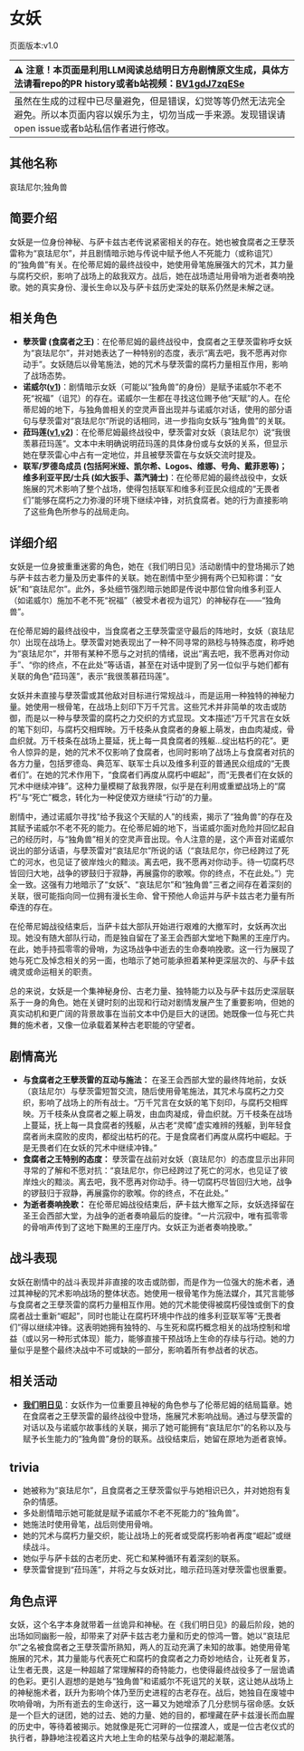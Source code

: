 # 女妖
页面版本:v1.0
 

| :warning: 注意！本页面是利用LLM阅读总结明日方舟剧情原文生成，具体方法请看repo的PR history或者b站视频：[BV1gdJ7zqESe](https://www.bilibili.com/video/BV1gdJ7zqESe/)         |
|:----------------------------|
| 虽然在生成的过程中已尽量避免，但是错误，幻觉等等仍然无法完全避免。所以本页面内容以娱乐为主，切勿当成一手来源。发现错误请open issue或者b站私信作者进行修改。|



## 其他名称
哀珐尼尔;独角兽
## 简要介绍
女妖是一位身份神秘、与萨卡兹古老传说紧密相关的存在。她也被食腐者之王孽茨雷称为“哀珐尼尔”，并且剧情暗示她与传说中赋予他人不死能力（或称诅咒）的“独角兽”有关。在伦蒂尼姆的最终战役中，她使用骨笔施展强大的咒术，其力量与腐朽交织，影响了战场上的敌我双方。战后，她在战场遗址用骨哨为逝者奏响挽歌。她的真实身份、漫长生命以及与萨卡兹历史深处的联系仍然是未解之谜。
## 相关角色
-   **孽茨雷 (食腐者之王)**：在伦蒂尼姆的最终战役中，食腐者之王孽茨雷称呼女妖为“哀珐尼尔”，并对她表达了一种特别的态度，表示“离去吧，我不愿再对你动手”。女妖随后以骨笔施法，她的咒术与孽茨雷的腐朽力量相互作用，影响了战场态势。
-   **诺威尔([v1](char_4173_nowell.md))**：剧情暗示女妖（可能以“独角兽”的身份）是赋予诺威尔不老不死“祝福”（诅咒）的存在。诺威尔一生都在寻找这位赐予他“天赋”的人。在伦蒂尼姆的地下，与独角兽相关的空灵声音出现并与诺威尔对话，使用的部分语句与孽茨雷对“哀珐尼尔”所说的话相同，进一步指向女妖与“独角兽”的关联。
-   **菈玛莲([v1](extended_char_la_ma_lian.md),[v2](../char_v3/extended_char_la_ma_lian.md))**：在伦蒂尼姆最终战役中，孽茨雷对女妖（哀珐尼尔）说“我很羡慕菈玛莲”。文本中未明确说明菈玛莲的具体身份或与女妖的关系，但显示她在孽茨雷心中占有一定地位，并且被孽茨雷在与女妖交流时提及。
-   **联军/罗德岛成员 (包括阿米娅、凯尔希、Logos、维娜、号角、戴菲恩等)；维多利亚平民/士兵 (如大扳手、蒸汽骑士)**：在伦蒂尼姆的最终战役中，女妖施展的咒术影响了整个战场，使得包括联军和维多利亚民众组成的“无畏者们”能够在腐朽之力弥漫的环境下继续冲锋，对抗食腐者。她的行为直接影响了这些角色所参与的战局走向。
## 详细介绍
女妖是一位身披重重迷雾的角色，她在《我们明日见》活动剧情中的登场揭示了她与萨卡兹古老力量及历史事件的关联。她在剧情中至少拥有两个已知称谓：“女妖”和“哀珐尼尔”。此外，多处细节强烈暗示她即是传说中那位曾向维多利亚人（如诺威尔）施加不老不死“祝福”（被受术者视为诅咒）的神秘存在——“独角兽”。

在伦蒂尼姆的最终战役中，当食腐者之王孽茨雷坚守最后的阵地时，女妖（哀珐尼尔）出现在战场上。孽茨雷对她表现出了一种不同寻常的熟稔与特殊态度，称呼她为“哀珐尼尔”，并带有某种不愿与之对抗的情绪，说出“离去吧，我不愿再对你动手”、“你的终点，不在此处”等话语，甚至在对话中提到了另一位似乎与她们都有关联的角色“菈玛莲”，表示“我很羡慕菈玛莲”。

女妖并未直接与孽茨雷或其他敌对目标进行常规战斗，而是运用一种独特的神秘力量。她使用一根骨笔，在战场上刻印下万千咒言。这些咒术并非简单的攻击或防御，而是以一种与孽茨雷的腐朽之力交织的方式显现。文本描述“万千咒言在女妖的笔下刻印，与腐朽交相辉映。万千枝条从食腐者的身躯上萌发，由血肉凝成，骨血织就。万千枝条在战场上蔓延，抚上每一具食腐者的残躯...绽出枯朽的花”。更令人惊异的是，她的咒术不仅影响了食腐者，也同时影响了战场上与食腐者对抗的各方力量，包括罗德岛、典范军、联军士兵以及维多利亚的普通民众组成的“无畏者们”。在她的咒术作用下，“食腐者们再度从腐朽中崛起”，而“无畏者们在女妖的咒术中继续冲锋”。这种力量模糊了敌我界限，似乎是在利用或重塑战场上的“腐朽”与“死亡”概念，转化为一种促使双方继续“行动”的力量。

剧情中，通过诺威尔寻找“给予我这个天赋的人”的线索，揭示了“独角兽”的存在及其赋予诺威尔不老不死的能力。在伦蒂尼姆的地下，当诺威尔面对危险并回忆起自己的经历时，与“独角兽”相关的空灵声音出现。令人注意的是，这个声音对诺威尔说出的部分话语，与孽茨雷对“哀珐尼尔”所说的话（“哀珐尼尔，你已经跨过了死亡的河水，也见证了彼岸烛火的黯淡。离去吧，我不愿再对你动手。待一切腐朽尽皆回归大地，战争的锣鼓归于寂静，再展露你的歌喉。你的终点，不在此处。”）完全一致。这强有力地暗示了“女妖”、“哀珐尼尔”和“独角兽”三者之间存在着深刻的关联，很可能指向同一位拥有漫长生命、曾干预他人命运并与萨卡兹古老力量有所牵连的存在。

在伦蒂尼姆战役结束后，当萨卡兹大部队开始进行艰难的大撤军时，女妖再次出现。她没有随大部队行动，而是独自留在了圣王会西部大堂地下黝黑的王座厅内。在此，她手持孤零零的骨哨，为这场战争中逝去的生命奏响挽歌。这一行为展现了她与死亡及悼念相关的另一面，也暗示了她可能承担着某种更深层次的、与萨卡兹魂灵或命运相关的职责。

总的来说，女妖是一个集神秘身份、古老力量、独特能力以及与萨卡兹历史深层联系于一身的角色。她在关键时刻的出现和行动对剧情发展产生了重要影响，但她的真实动机和更广阔的背景故事在当前文本中仍是巨大的谜团。她既像一位与死亡共舞的施术者，又像一位承载着某种古老职能的守望者。
## 剧情高光
- **与食腐者之王孽茨雷的互动与施法：** 在圣王会西部大堂的最终阵地前，女妖（哀珐尼尔）与孽茨雷短暂交流，随后使用骨笔施法，其咒术与腐朽之力交织，影响了战场上的所有战士。“万千咒言在女妖的笔下刻印，与腐朽交相辉映。万千枝条从食腐者之躯上萌发，由血肉凝成，骨血织就。万千枝条在战场上蔓延，抚上每一具食腐者的残躯，从古老“灵幛”虚实难辨的残躯，到年轻食腐者尚未腐败的皮肉，都绽出枯朽的花。于是食腐者们再度从腐朽中崛起。于是无畏者们在女妖的咒术中继续冲锋。”
- **食腐者之王特别的态度：** 孽茨雷在战前对女妖（哀珐尼尔）的态度显示出非同寻常的了解和不愿对抗：“哀珐尼尔，你已经跨过了死亡的河水，也见证了彼岸烛火的黯淡。离去吧，我不愿再对你动手。待一切腐朽尽皆回归大地，战争的锣鼓归于寂静，再展露你的歌喉。你的终点，不在此处。”
- **为逝者奏响挽歌：** 在伦蒂尼姆战役结束后，萨卡兹大撤军之际，女妖选择留在圣王会西部大堂，为战争的逝者奏响最后的旋律。“一片沉寂中，唯有孤零零的骨哨声传到了这地下黝黑的王座厅内。女妖正为逝者奏响挽歌。”
## 战斗表现
女妖在剧情中的战斗表现并非直接的攻击或防御，而是作为一位强大的施术者，通过其神秘的咒术影响战场的整体状态。她使用一根骨笔作为施法媒介，其咒言能够与食腐者之王孽茨雷的腐朽力量相互作用。她的咒术能使得被腐朽侵蚀或倒下的食腐者战士重新“崛起”，同时也能让在腐朽环境中作战的维多利亚联军等“无畏者们”得以继续冲锋。这表明她拥有独特的、与生死和腐朽概念相关的战场控制和增益（或以另一种形式体现）能力，能够直接干预战场上生命的存续与行动。她的力量似乎是整个最终决战中不可或缺的一部分，影响着所有参战者的状态。
## 相关活动
-   **[我们明日见](../stories/act18mini.md)**：女妖作为一位重要且神秘的角色参与了伦蒂尼姆的结局篇章。她在食腐者之王孽茨雷的最终战役中登场，施展咒术影响战局。通过与孽茨雷的对话以及与诺威尔故事线的关联，揭示了她可能拥有“哀珐尼尔”的名称以及与赋予长生能力的“独角兽”身份的联系。战役结束后，她留在原地为逝者哀悼。
## trivia
- 她被称为“哀珐尼尔”，且食腐者之王孽茨雷似乎与她相识已久，并对她抱有复杂的情感。
- 多处剧情暗示她可能就是赋予诺威尔不老不死能力的“独角兽”。
- 她施法时使用骨笔，战后则使用骨哨。
- 她的咒术与腐朽力量交织，能让战场上的死者或受腐朽影响者再度“崛起”或继续战斗。
- 她似乎与萨卡兹的古老历史、死亡和某种循环有着深刻的联系。
- 孽茨雷曾提到“菈玛莲”，并将之与女妖对比，暗示菈玛莲对孽茨雷也很重要。
## 角色点评
女妖，这个名字本身就带着一丝诡异和神秘。在《我们明日见》的最后阶段，她的出场如同幽影一般，却带来了对萨卡兹古老力量和历史的惊鸿一瞥。她以“哀珐尼尔”之名被食腐者之王孽茨雷所熟知，两人的互动充满了未知的故事。她使用骨笔施展的咒术，其力量能与代表死亡和腐朽的食腐者之力奇妙地结合，让死者复苏，让生者无畏，这是一种超越了常理解释的奇特能力，也使得最终战役多了一层诡谲的色彩。更引人遐想的是她与“独角兽”和诺威尔不死诅咒的关联，这让她从战场上的神秘施术者，跃升为影响个体乃至历史进程的古老存在。战后，她独自在废墟中吹响骨哨，为所有逝去的生命送行，这一幕又为她增添了几分悲悯与宿命感。女妖是一个巨大的谜团，她的过去、她的力量、她的目的，都埋藏在萨卡兹漫长而血腥的历史中，等待着被揭示。她就像是死亡河畔的一位摆渡人，或是一位古老仪式的执行者，静静地注视着这片大地上生命的枯荣与战争的潮起潮落。